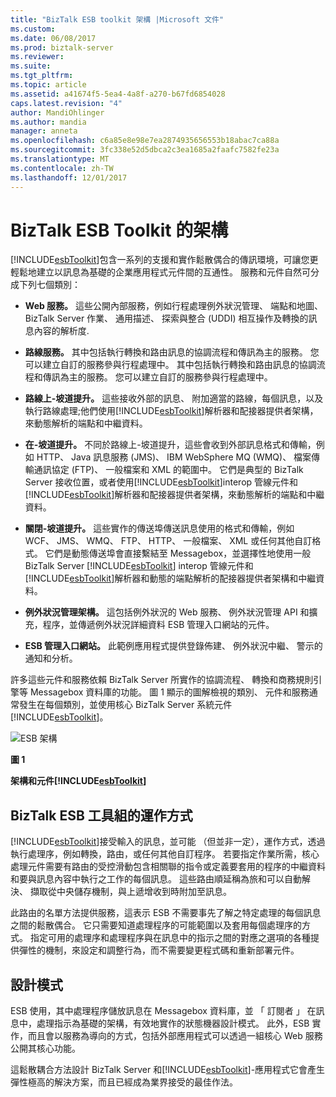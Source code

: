 ```yaml
---
title: "BizTalk ESB toolkit 架構 |Microsoft 文件"
ms.custom: 
ms.date: 06/08/2017
ms.prod: biztalk-server
ms.reviewer: 
ms.suite: 
ms.tgt_pltfrm: 
ms.topic: article
ms.assetid: a41674f5-5ea4-4a8f-a270-b67fd6854028
caps.latest.revision: "4"
author: MandiOhlinger
ms.author: mandia
manager: anneta
ms.openlocfilehash: c6a85e8e98e7ea2874935656553b18abac7ca88a
ms.sourcegitcommit: 3fc338e52d5dbca2c3ea1685a2faafc7582fe23a
ms.translationtype: MT
ms.contentlocale: zh-TW
ms.lasthandoff: 12/01/2017
---
```

# <a name="architecture-of-the-biztalk-esb-toolkit"></a>BizTalk ESB Toolkit 的架構
[!INCLUDE[esbToolkit](../includes/esbtoolkit-md.md)]包含一系列的支援和實作鬆散偶合的傳訊環境，可讓您更輕鬆地建立以訊息為基礎的企業應用程式元件間的互通性。 服務和元件自然可分成下列七個類別：  
  
-   **Web 服務。** 這些公開內部服務，例如行程處理例外狀況管理、 端點和地圖、 BizTalk Server 作業、 通用描述、 探索與整合 (UDDI) 相互操作及轉換的訊息內容的解析度.  
  
-   **路線服務。** 其中包括執行轉換和路由訊息的協調流程和傳訊為主的服務。 您可以建立自訂的服務參與行程處理中。 其中包括執行轉換和路由訊息的協調流程和傳訊為主的服務。 您可以建立自訂的服務參與行程處理中。  
  
-   **路線上-坡道提升。** 這些接收外部的訊息、 附加適當的路線，每個訊息，以及執行路線處理;他們使用[!INCLUDE[esbToolkit](../includes/esbtoolkit-md.md)]解析器和配接器提供者架構，來動態解析的端點和中繼資料。  
  
-   **在-坡道提升。** 不同於路線上-坡道提升，這些會收到外部訊息格式和傳輸，例如 HTTP、 Java 訊息服務 (JMS)、 IBM WebSphere MQ (WMQ)、 檔案傳輸通訊協定 (FTP)、 一般檔案和 XML 的範圍中。 它們是典型的 BizTalk Server 接收位置，或者使用[!INCLUDE[esbToolkit](../includes/esbtoolkit-md.md)]interop 管線元件和[!INCLUDE[esbToolkit](../includes/esbtoolkit-md.md)]解析器和配接器提供者架構，來動態解析的端點和中繼資料。  
  
-   **關閉-坡道提升。** 這些實作的傳送埠傳送訊息使用的格式和傳輸，例如 WCF、 JMS、 WMQ、 FTP、 HTTP、 一般檔案、 XML 或任何其他自訂格式。 它們是動態傳送埠會直接繫結至 Messagebox，並選擇性地使用一般 BizTalk Server [!INCLUDE[esbToolkit](../includes/esbtoolkit-md.md)] interop 管線元件和[!INCLUDE[esbToolkit](../includes/esbtoolkit-md.md)]解析器和動態的端點解析的配接器提供者架構和中繼資料。  
  
-   **例外狀況管理架構。** 這包括例外狀況的 Web 服務、 例外狀況管理 API 和擴充，程序，並傳遞例外狀況詳細資料 ESB 管理入口網站的元件。  
  
-   **ESB 管理入口網站。** 此範例應用程式提供登錄佈建、 例外狀況中繼、 警示的通知和分析。  
  
 許多這些元件和服務依賴 BizTalk Server 所實作的協調流程、 轉換和商務規則引擎等 Messagebox 資料庫的功能。 圖 1 顯示的圖解檢視的類別、 元件和服務通常發生在每個類別，並使用核心 BizTalk Server 系統元件[!INCLUDE[esbToolkit](../includes/esbtoolkit-md.md)]。  
  
 ![ESB 架構](../esb-toolkit/media/esbarchitecture.gif "ESBArchitecture")  
  
 **圖 1**  
  
 **架構和元件[!INCLUDE[esbToolkit](../includes/esbtoolkit-md.md)]**  
  
## <a name="how-the-biztalk-esb-toolkit-works"></a>BizTalk ESB 工具組的運作方式  
 [!INCLUDE[esbToolkit](../includes/esbtoolkit-md.md)]接受輸入的訊息，並可能 （但並非一定），運作方式，透過執行處理序，例如轉換，路由，或任何其他自訂程序。 若要指定作業所需，核心處理元件需要有路由的受控滑動包含相關聯的指令或定義要套用的程序的中繼資料和要與訊息內容中執行之工作的每個訊息。 這些路由順延稱為旅和可以自動解決、 擷取從中央儲存機制，與上遞增收到時附加至訊息。  
  
 此路由的名單方法提供服務，這表示 ESB 不需要事先了解之特定處理的每個訊息之間的鬆散偶合。 它只需要知道處理程序的可能範圍以及套用每個處理序的方式。 指定可用的處理序和處理程序與在訊息中的指示之間的對應之選項的各種提供彈性的機制，來設定和調整行為，而不需要變更程式碼和重新部署元件。  
  
## <a name="design-patterns"></a>設計模式  
 ESB 使用，其中處理程序儲放訊息在 Messagebox 資料庫，並 「 訂閱者 」 在訊息中，處理指示為基礎的架構，有效地實作的狀態機器設計模式。 此外，ESB 實作，而且會以服務為導向的方式，包括外部應用程式可以透過一組核心 Web 服務公開其核心功能。  
  
 這鬆散耦合方法設計 BizTalk Server 和[!INCLUDE[esbToolkit](../includes/esbtoolkit-md.md)]-應用程式它會產生彈性極高的解決方案，而且已經成為業界接受的最佳作法。